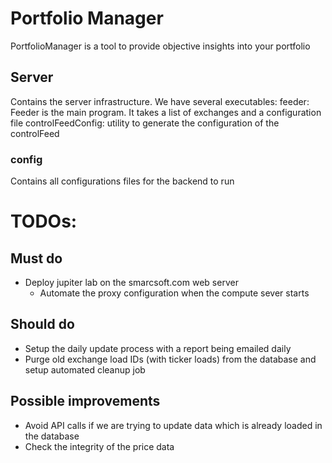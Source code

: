 # Portfolio Manager
PortfolioManager is a tool to provide objective insights into your portfolio
## Server
Contains the server infrastructure. We have several executables:
feeder: Feeder is the main program. It takes a list of exchanges and a configuration file
controlFeedConfig: utility to generate the configuration of the controlFeed
### config
Contains all configurations files for the backend to run


# TODOs:
## Must do
- Deploy jupiter lab on the smarcsoft.com web server
    - Automate the proxy configuration when the compute sever starts

## Should do
- Setup the daily update process with a report being emailed daily 
- Purge old exchange load IDs (with ticker loads) from the database and setup automated cleanup job

## Possible improvements
- Avoid API calls if we are trying to update data which is already loaded in the database
- Check the integrity of the price data
